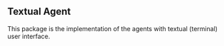 ## Textual Agent

This package is the implementation of the agents with textual (terminal) user interface.
